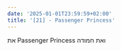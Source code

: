 ```yaml
---
date: '2025-01-01T23:59:59+02:00'
title: '[21] - Passenger Princess'
---
```


את Passenger Princess ואת חמודה